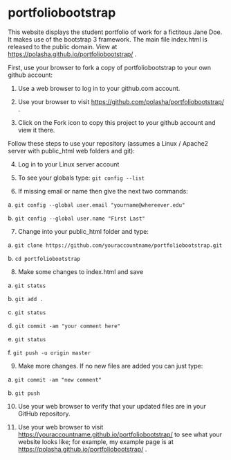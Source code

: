 # portfoliobootstrap 
This website displays the student portfolio of work for a fictitous Jane Doe. It makes use of the bootstrap 3 framework. 
The main file index.html is released to the public domain. View at https://polasha.github.io/portfoliobootstrap/ .

First, use your browser to fork a copy of portfoliobootstrap to your own github account:

1. Use a web browser to log in to your github.com account.

2. Use your browser to visit https://github.com/polasha/portfoliobootstrap/ .

3. Click on the Fork icon to copy this project to your github account and view it there.

Follow these steps to use your repository (assumes a Linux / Apache2 server with public_html web folders and git):

4. Log in to your Linux server account 

5. To see your globals type: `git config --list`

6. If missing email or name then give the next two commands:

  a. `git config --global user.email "yourname@whereever.edu"` 

  b. `git config --global user.name "First Last"` 

7. Change into your public_html folder and type:

  a. `git clone https://github.com/youraccountname/portfoliobootstrap.git`

  b. `cd portfoliobootstrap`

8. Make some changes to index.html and save

  a. `git status`

  b. `git add .`

  c. `git status`

  d. `git commit -am "your comment here"`

  e. `git status`

  f. `git push -u origin master`

9. Make more changes. If no new files are added you can just type:

  a. `git commit -am "new comment"`

  b. `git push`

10. Use your web browser to verify that your updated files are in your GitHub repository.

11. Use your web browser to visit https://youraccountname.github.io/portfoliobootstrap/ to see what your website looks like; for example, my example page is at https://polasha.github.io/portfoliobootstrap/ .
